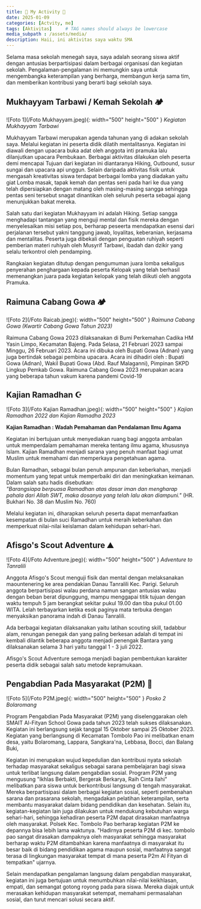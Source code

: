 ```yaml
---
title: 🏫 My Activity 🏫
date: 2025-01-09 
categories: [Actvity, me]
tags: [Aktivitas]     # TAG names should always be lowercase
media_subpath : /assets/media/
description: Haii, ini aktivitas saya waktu SMA
---
```


Selama masa sekolah menegah saya, saya adalah seorang siswa aktif dengan antusias berpartisipasi dalam berbagai organisasi dan kegiatan sekolah. Pengalaman-pengalaman ini memungkin saya untuk mengembangka keterampilan yang berharga, membangun kerja sama tim, dan memberikan kontribusi yang berarti bagi sekolah saya.

## Mukhayyam Tarbawi / Kemah Sekolah 🏕
![Foto 1](/Foto Mukhayyam.jpeg){: width="500" height="500" }
_Kegiatan Mukhayyam Tarbawi_

Mukhayyam Tarbawi merupakan agenda tahunan yang di adakan sekolah saya. Melalui kegiatan ini peserta didik dilatih mentalitasnya. Kegiatan ini diawali dengan upacara buka adat oleh anggota inti pramuka lalu dilanjutkan upacara Pembukaan. Berbagai aktivitas dilakukan oleh peserta demi mencapai Tujuan dari kegiatan ini diantaranya Hiking, Outbound, susur sungai dan upacara api unggun. Selain daripada aktivitas fisik untuk mengasah kreativitas siswa terdapat berbagai lomba yang diadakan yaitu giat Lomba masak, tapak kemah dan pentas seni pada hari ke dua yang telah dipersiapkan dengan matang oleh masing-masing sangga sehingga pentas seni tersebut snagat dinantikan oleh seluruh peserta sebagai ajang menunjukkan bakat mereka. 

Salah satu dari kegiatan Mukhayyam ini adalah Hiking. Setiap sangga menghadapi tantangan yang menguji mental dan fisik mereka dengan menyelesaikan misi setiap pos, berharap peseerta mendapatkan esensi dari perjalanan tersebut yakni tanggung jawab, loyalitas, keberanian, kerjasama dan mentalitas. Peserta juga dibekali dengan penguatan ruhiyah seperti pemberian materi ruhiyah oleh Musyrif Tarbawi, ibadah dan dzikir yang selalu terkontrol oleh pendamping.

Rangkaian kegiatan ditutup dengan pengumuman juara lomba sekaligus penyerahan penghargaan kepada peserta Kelopak yang telah berhasil memenangkan juara pada kegiatan kelopak yang telah diikuti oleh anggota Pramuka. 

## Raimuna Cabang Gowa 🏕
![Foto 2](/Foto Raicab.jpeg){: width="500" height="500" }
_Raimuna Cabang Gowa (Kwartir Cabang Gowa Tahun 2023)_

Raimuna Cabang Gowa 2023 dilaksanakan di Bumi Perkemahan Cadika HM Yasin Limpo, Kecamatan Bajeng. Pada Selasa, 21 Februari 2023 sampai Minggu, 26 Februari 2023. Acara ini dibuka oleh Bupati Gowa (Adnan) yang juga bertindak sebagai pembina upacara. Acara ini dihadiri oleh : Bupati Gowa (Adnan), Wakil Bupati Gowa (Abd. Rauf Malaganni), Pimpinan SKPD Lingkup Pemkab Gowa. Raimuna Cabang Gowa 2023 merupakan acara yang beberapa tahun vakum karena pandemi Covid-19

## Kajian Ramadhan ☪︎
![Foto 3](/Foto Kajian Ramadhan.jpeg){: width="500" height="500" }
_Kajian Ramadhan 2022 dan Kajian Ramadha 2023_

**Kajian Ramadhan : Wadah Pemahaman dan Pendalaman Ilmu Agama**  

Kegiatan ini bertujuan untuk menyediakan ruang bagi anggota ambalan untuk memperdalam pemahaman mereka tentang ilmu agama, khususnya Islam. Kajian Ramadhan menjadi sarana yang penuh manfaat bagi umat Muslim untuk memahami dan memperkaya pengetahuan agama.  

Bulan Ramadhan, sebagai bulan penuh ampunan dan keberkahan, menjadi momentum yang tepat untuk memperbaiki diri dan meningkatkan keimanan. Dalam salah satu hadis disebutkan:  
*"Barangsiapa berpuasa Ramadhan atas dasar iman dan mengharap pahala dari Allah SWT, maka dosanya yang telah lalu akan diampuni."* (HR. Bukhari No. 38 dan Muslim No. 760)  

Melalui kegiatan ini, diharapkan seluruh peserta dapat memanfaatkan kesempatan di bulan suci Ramadhan untuk meraih keberkahan dan memperkuat nilai-nilai keislaman dalam kehidupan sehari-hari.

## Afisgo's Scout Adventure ⛰️
![Foto 4](/Foto Adventure.jpeg){: width="500" height="500" }
_Adventure to Tanralili_

Anggota Afisgo's Scout menguji fisik dan mental dengan melaksanakan maountenering ke area pendakian Danau Tanralili Kec. Parigi. Seluruh anggota berpartisipasi walau perdana namun sangan antusias walau dengan beban berat dipunggung, mampu menggapai titik tujuan dengan waktu tempuh 5 jam berangkat sekitar pukul 19.00 dan tiba pukul 01.00 WITA. Lelah terbayarkan ketika esok paginya mata terbuka dengan menyaksikan panorama indah di Danau Tanralili. 

Ada berbagai kegiatan dilaksanakan yaitu latihan scouting skill, tadabbur alam, renungan penegak dan yang paling berkesan adalah di tempat ini kembali dilantik beberapa anggota menjadi penengak Bantara yang dilaksanakan selama 3 hari yaitu tanggal 1 - 3 juli 2022. 

Afisgo's Scout Adventure semoga menjadi bagian pembentukan karakter peserta didik sebagai salah satu metode kepramukaan. 

## Pengabdian Pada Masyarakat (P2M) 🏡
![Foto 5](/Foto P2M.jpeg){: width="500" height="500" }
_Posko 2 Bolaromang_

Program Pengabdian Pada Masyarakat (P2M) yang diselenggarakan oleh SMAIT Al-Fityan School Gowa pada tahun 2023 telah sukses dilaksanakan. Kegiatan ini berlangsung sejak tanggal 15 Oktober sampai 25 Oktober 2023. Kegiatan yang berlangsung di Kecamatan Tombolo Pao ini melibatkan enam desa, yaitu Bolaromang, Lappara, Sangkara'na, Lebbasa, Bocci, dan Balang Buki,

Kegiatan ini merupakan wujud kepedulian dan kontribusi nyata sekolah terhadap masyarakat sekaligus sebagai sarana pembelajaran bagi siswa untuk terlibat langsung dalam pengabdian sosial. Program P2M yang mengusung "Ikhlas Berbakti, Bergerak Berkarya, Raih Cinta Ilahi" melibatkan para siswa untuk berkontribusi langsung di tengah masyarakat. Mereka berpartisipasi dalam berbagai kegiatan sosial, seperti pembenahan sarana dan prasarana sekolah, mengadakan pelatihan keterampilan, serta membantu masyarakat dalam bidang pendidikan dan kesehatan. Selain itu, kegiatan-kegiatan lain juga dilakukan untuk mendukung kebutuhan warga sehari-hari, sehingga kehadiran peserta P2M dapat dirasakan manfaatnya oleh masyarakat. Polsek Kec. Tombolo Pao berharap kegiatan P2M ke depannya bisa lebih lama waktunya.
"Hadirnya peserta P2M di kec. tombolo pao sangat dirasakan dampaknya oleh masyarakat sehingga masyarakat berharap waktu P2M ditambahkan karena manfaatnya di masyarakat itu besar baik di bidang pendidikan agama maupun sosial, manfaatnya sangat terasa di lingkungan masyarakat tempat di mana peserta P2m Al Fityan di tempatkan" ujarnya.

Selain mendapatkan pengalaman langsung dalam pengabdian masyarakat, kegiatan ini juga bertujuan untuk menumbuhkan nilai-nilai keikhlasan, empati, dan semangat gotong royong pada para siswa. Mereka diajak untuk merasakan kehidupan masyarakat setempat, memahami permasalahan sosial, dan turut mencari solusi secara aktif.
